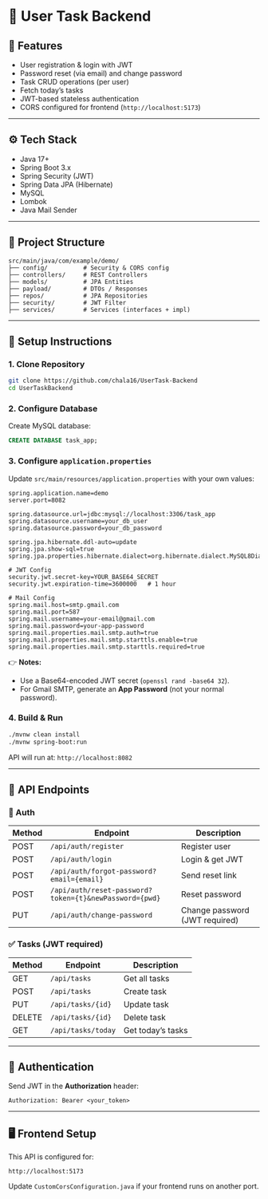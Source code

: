 # 📌 User Task Backend

## 🚀 Features

* User registration & login with JWT
* Password reset (via email) and change password
* Task CRUD operations (per user)
* Fetch today’s tasks
* JWT-based stateless authentication
* CORS configured for frontend (`http://localhost:5173`)

---

## ⚙️ Tech Stack

* Java 17+
* Spring Boot 3.x
* Spring Security (JWT)
* Spring Data JPA (Hibernate)
* MySQL
* Lombok
* Java Mail Sender

---

## 📂 Project Structure

```
src/main/java/com/example/demo/
├── config/          # Security & CORS config
├── controllers/     # REST Controllers
├── models/          # JPA Entities
├── payload/         # DTOs / Responses
├── repos/           # JPA Repositories
├── security/        # JWT Filter
├── services/        # Services (interfaces + impl)
```

---

## 🔧 Setup Instructions

### 1. Clone Repository

```bash
git clone https://github.com/chala16/UserTask-Backend
cd UserTaskBackend
```

### 2. Configure Database

Create MySQL database:

```sql
CREATE DATABASE task_app;
```

### 3. Configure `application.properties`

Update `src/main/resources/application.properties` with your own values:

```properties
spring.application.name=demo
server.port=8082

spring.datasource.url=jdbc:mysql://localhost:3306/task_app
spring.datasource.username=your_db_user
spring.datasource.password=your_db_password

spring.jpa.hibernate.ddl-auto=update
spring.jpa.show-sql=true
spring.jpa.properties.hibernate.dialect=org.hibernate.dialect.MySQL8Dialect

# JWT Config
security.jwt.secret-key=YOUR_BASE64_SECRET
security.jwt.expiration-time=3600000   # 1 hour

# Mail Config
spring.mail.host=smtp.gmail.com
spring.mail.port=587
spring.mail.username=your-email@gmail.com
spring.mail.password=your-app-password
spring.mail.properties.mail.smtp.auth=true
spring.mail.properties.mail.smtp.starttls.enable=true
spring.mail.properties.mail.smtp.starttls.required=true
```

👉 **Notes:**

* Use a Base64-encoded JWT secret (`openssl rand -base64 32`).
* For Gmail SMTP, generate an **App Password** (not your normal password).

### 4. Build & Run

```bash
./mvnw clean install
./mvnw spring-boot:run
```

API will run at: `http://localhost:8082`

---

## 📡 API Endpoints

### 🔑 Auth

| Method | Endpoint                                               | Description                    |
| ------ | ------------------------------------------------------ | ------------------------------ |
| POST   | `/api/auth/register`                                   | Register user                  |
| POST   | `/api/auth/login`                                      | Login & get JWT                |
| POST   | `/api/auth/forgot-password?email={email}`              | Send reset link                |
| POST   | `/api/auth/reset-password?token={t}&newPassword={pwd}` | Reset password                 |
| PUT    | `/api/auth/change-password`                            | Change password (JWT required) |

### ✅ Tasks (JWT required)

| Method | Endpoint           | Description       |
| ------ | ------------------ | ----------------- |
| GET    | `/api/tasks`       | Get all tasks     |
| POST   | `/api/tasks`       | Create task       |
| PUT    | `/api/tasks/{id}`  | Update task       |
| DELETE | `/api/tasks/{id}`  | Delete task       |
| GET    | `/api/tasks/today` | Get today’s tasks |

---

## 🔐 Authentication

Send JWT in the **Authorization** header:

```
Authorization: Bearer <your_token>
```

---

## 🖥️ Frontend Setup

This API is configured for:

```
http://localhost:5173
```

Update `CustomCorsConfiguration.java` if your frontend runs on another port.

